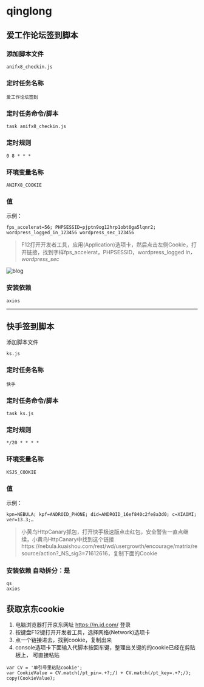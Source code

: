 # qinglong
## 爱工作论坛签到脚本
### 添加脚本文件
```
anifx8_checkin.js
```
### 定时任务名称
```
爱工作论坛签到
```
### 定时任务命令/脚本
```
task anifx8_checkin.js
```
### 定时规则
```
0 8 * * *
```
### 环境变量名称
```
ANIFX8_COOKIE
```
### 值
示例：
```
fps_accelerat=56; PHPSESSID=pjptn9og12hrp1obt0ga5lqnr2; wordpress_logged_in_123456 wordpress_sec_123456
```
> F12打开开发者工具，应用(Application)选项卡，然后点击左侧Cookie，打开链接，找到字样fps_accelerat，PHPSESSID，wordpress_logged _in，wordpress_sec_

![blog](https://images.zxl.cc.ua/blog/xz2.jpg)

### 安装依赖
```
axios
```
---

## 快手签到脚本
添加脚本文件
```
ks.js
```
### 定时任务名称
```
快手
```
### 定时任务命令/脚本
```
task ks.js
```
### 定时规则
```
*/20 * * * *
```
### 环境变量名称
```
KSJS_COOKIE
```
### 值 
示例：
```
kpn=NEBULA; kpf=ANDROID_PHONE; did=ANDROID_16ef840c2fe8a3d0; c=XIAOMI; ver=13.3;…
```
> 小黄鸟HttpCanary抓包，打开快手极速版点击红包，安全警告一直点继续，小黄鸟HttpCanary中找到这个链接https://nebula.kuaishou.com/rest/wd/usergrowth/encourage/matrix/resource/action?_NS_sig3=71612616，复制下面的Cookie

### 安装依赖 自动拆分：是
```
qs
axios
```
## 获取京东cookie
1. 电脑浏览器打开京东网址 https://m.jd.com/ 登录
2. 按键盘F12键打开开发者工具，选择网络(Network)选项卡
3. 点一个链接进去，找到cookie，复制出来
4. console选项卡下面输入代脚本按回车键，整理出关键的的cookie已经在剪贴板上， 可直接粘贴
```
var CV = '单引号里粘贴cookie';
var CookieValue = CV.match(/pt_pin=.+?;/) + CV.match(/pt_key=.+?;/);
copy(CookieValue);
```
